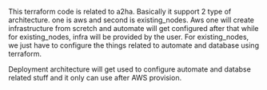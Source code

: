 This terraform code is related to a2ha. Basically it support 2 type of architecture. one is aws and second is existing_nodes.
Aws one will create infrastructure from scretch and automate will get configured after that while for existing_nodes, infra will be provided by the user. For existing_nodes,
we just have to configure the things related to automate and database using terraform.

Deployment architecture will get used to configure automate and databse related stuff and it only can use after AWS provision.
